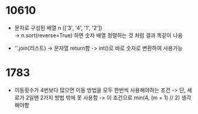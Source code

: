 # 10610

- 문자로 구성된 배열 n (['3', '4', '1', '2'])  
  -> n.sort(reverse=True) 하면 숫자 배열 정렬하는 것 처럼 결과 똑같이 나옴

- ''.join(리스트) -> 문자열 return함 -> int()로 바로 숫자로 변환하여 사용가능

# 1783

- 이동횟수가 4번보다 많으면 이동 방법을 모두 한번씩 사용해야하는 조건 -> 단, 세로가 2일땐 2가지 방법 밖에 못 사용함
  -> 이 조건으로 min(4, (m + 1) // 2) 생각해야함
